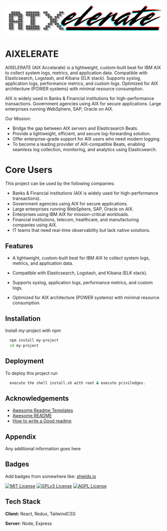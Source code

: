 


![Logo](https://github.com/kaustubhyerkade/AIXelerate/blob/main/images/logo_aixelerate.jpg)


# AIXELERATE 

AIXELERATE (AIX Accelarate) is a lightweight, custom-built beat for IBM AIX to collect system logs, metrics, and application data. Compatible with Elasticsearch, Logstash, and Kibana (ELK stack). Supports syslog, application logs, performance metrics, and custom logs. Optimized for AIX architecture (POWER systems) with minimal resource consumption.

AIX is widely used in Banks & Financial institutions for high-performance transactions. Government agencies using AIX for secure applications. Large enterprises running WebSphere, SAP, Oracle on AIX.

Our Mission:

- Bridge the gap between AIX servers and Elasticsearch Beats. 
- Provide a lightweight, efficient, and secure log-forwarding solution. 
- Offer enterprise-grade support for AIX users who need modern logging.
- To become a leading provider of AIX-compatible Beats, enabling seamless log collection, monitoring, and analytics using Elasticsearch.

# Core Users

This project can be used by the following companies:

- Banks & Financial institutions (AIX is widely used for high-performance transactions). 
- Government agencies using AIX for secure applications. 
- Large enterprises running WebSphere, SAP, Oracle on AIX.
- Enterprises using IBM AIX for mission-critical workloads.
- Financial institutions, telecom, healthcare, and manufacturing companies using AIX.
- IT teams that need real-time observability but lack native solutions.

 
## Features


- A lightweight, custom-built beat for IBM AIX to collect system logs, metrics, and application data.

- Compatible with Elasticsearch, Logstash, and Kibana (ELK stack).

- Supports syslog, application logs, performance metrics, and custom logs.

- Optimized for AIX architecture (POWER systems) with minimal resource consumption.

## Installation

Install my-project with npm

```bash
  npm install my-project
  cd my-project
```
    
## Deployment

To deploy this project run

```bash
  execute the shell install.sh with root & execute priviledges. 
```


## Acknowledgements

 - [Awesome Readme Templates](https://awesomeopensource.com/project/elangosundar/awesome-README-templates)
 - [Awesome README](https://github.com/matiassingers/awesome-readme)
 - [How to write a Good readme](https://bulldogjob.com/news/449-how-to-write-a-good-readme-for-your-github-project)


## Appendix

Any additional information goes here


## Badges

Add badges from somewhere like: [shields.io](https://shields.io/)

[![MIT License](https://img.shields.io/badge/License-MIT-green.svg)](https://choosealicense.com/licenses/mit/)
[![GPLv3 License](https://img.shields.io/badge/License-GPL%20v3-yellow.svg)](https://opensource.org/licenses/)
[![AGPL License](https://img.shields.io/badge/license-AGPL-blue.svg)](http://www.gnu.org/licenses/agpl-3.0)


## Tech Stack

**Client:** React, Redux, TailwindCSS

**Server:** Node, Express

